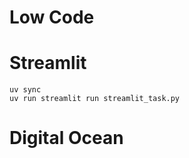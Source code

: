 # Low Code

# Streamlit
```
uv sync
uv run streamlit run streamlit_task.py
```

# Digital Ocean
```

```
